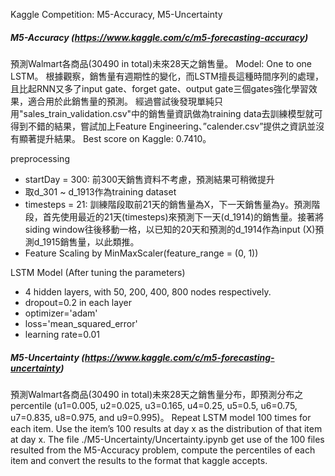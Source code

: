 
Kaggle Competition: M5-Accuracy, M5-Uncertainty

##### M5-Accuracy (https://www.kaggle.com/c/m5-forecasting-accuracy)
預測Walmart各商品(30490 in total)未來28天之銷售量。
Model: One to one LSTM。
根據觀察，銷售量有週期性的變化，而LSTM擅長這種時間序列的處理，且比起RNN又多了input gate、forget gate、output gate三個gates強化學習效果，適合用於此銷售量的預測。
經過嘗試後發現單純只用"sales_train_validation.csv"中的銷售量資訊做為training data去訓練模型就可得到不錯的結果，嘗試加上Feature Engineering、”calender.csv”提供之資訊並沒有顯著提升結果。
Best score on Kaggle: 0.7410。

preprocessing
- startDay = 300: 前300天銷售資料不考慮，預測結果可稍微提升
- 取d_301 ~ d_1913作為training dataset
- timesteps = 21: 訓練階段取前21天的銷售量為X，下一天銷售量為y。預測階段，首先使用最近的21天(timesteps)來預測下一天(d_1914)的銷售量。接著將siding window往後移動一格，以已知的20天和預測的d_1914作為input (X)預測d_1915銷售量，以此類推。
- Feature Scaling by MinMaxScaler(feature_range = (0, 1))

LSTM Model
(After tuning the parameters)
- 4 hidden layers, with 50, 200, 400, 800 nodes respectively.
- dropout=0.2 in each layer
- optimizer='adam'
- loss='mean_squared_error'
- learning rate=0.01


##### M5-Uncertainty  (https://www.kaggle.com/c/m5-forecasting-uncertainty)
預測Walmart各商品(30490 in total)未來28天之銷售量分布，即預測分布之percentile (u1=0.005, u2=0.025, u3=0.165, u4=0.25, u5=0.5, u6=0.75, u7=0.835, u8=0.975, and u9=0.995)。
Repeat LSTM model 100 times for each item.  Use the item’s 100 results at day x as the distribution of that item at day x. 
The file ./M5-Uncertainty/Uncertainty.ipynb get use of the 100 files resulted from the M5-Accuracy problem, compute the percentiles of each item and convert the results to the format that kaggle accepts.
